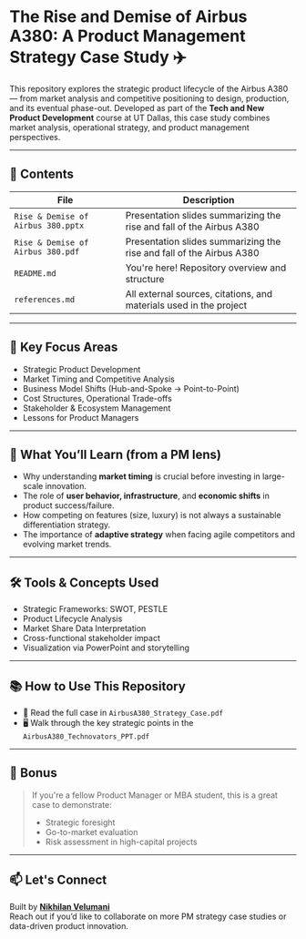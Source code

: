 # The Rise and Demise of Airbus A380: A Product Management Strategy Case Study ✈️

This repository explores the strategic product lifecycle of the Airbus A380 — from market analysis and competitive positioning to design, production, and its eventual phase-out. Developed as part of the **Tech and New Product Development** course at UT Dallas, this case study combines market analysis, operational strategy, and product management perspectives.

---

## 📁 Contents

| File | Description |
|------|-------------|
| `Rise & Demise of Airbus 380.pptx` | Presentation slides summarizing the rise and fall of the Airbus A380 |
| `Rise & Demise of Airbus 380.pdf` | Presentation slides summarizing the rise and fall of the Airbus A380 |
| `README.md` | You're here! Repository overview and structure |
| `references.md` | All external sources, citations, and materials used in the project |

---

## 📌 Key Focus Areas

- Strategic Product Development
- Market Timing and Competitive Analysis
- Business Model Shifts (Hub-and-Spoke → Point-to-Point)
- Cost Structures, Operational Trade-offs
- Stakeholder & Ecosystem Management
- Lessons for Product Managers

---

## 🎯 What You’ll Learn (from a PM lens)

- Why understanding **market timing** is crucial before investing in large-scale innovation.
- The role of **user behavior, infrastructure**, and **economic shifts** in product success/failure.
- How competing on features (size, luxury) is not always a sustainable differentiation strategy.
- The importance of **adaptive strategy** when facing agile competitors and evolving market trends.

---

## 🛠️ Tools & Concepts Used

- Strategic Frameworks: SWOT, PESTLE
- Product Lifecycle Analysis
- Market Share Data Interpretation
- Cross-functional stakeholder impact
- Visualization via PowerPoint and storytelling

---

## 📚 How to Use This Repository

- 📖 Read the full case in `AirbusA380_Strategy_Case.pdf`
- 🖥️ Walk through the key strategic points in the `AirbusA380_Technovators_PPT.pdf`

---

## 🧠 Bonus

> If you're a fellow Product Manager or MBA student, this is a great case to demonstrate:
> - Strategic foresight
> - Go-to-market evaluation
> - Risk assessment in high-capital projects

---

## 📫 Let's Connect
Built by **[Nikhilan Velumani](https://www.linkedin.com/in/nikhilan007/)**  
Reach out if you’d like to collaborate on more PM strategy case studies or data-driven product innovation.
